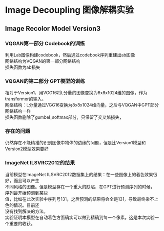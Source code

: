 # Image Decoupling 图像解耦实验
## Image Recolor Model Version3
### VQGAN第一部分 Codebook的训练
利用Lab图像构建codebook，然后通过codebook序列重建出ab图像  
网络结构为VQGAN的第一部分网络结构  
损失函数为ab损失  

### VQGAN的第二部分 GPT模型的训练
相对于Version1，用VGG16将L分量的图像变换为8x8x1024维的图像，作为transformer的输入。  
网络结构：L分量通过VGG16变换为8x8x1024维向量，之后与VQGAN中GPT部分网络结构一样  
损失函数删除了gumbel_softmax部分，只保留了交叉熵损失，

### 存在的问题
仍然存在不能精准的识别图像中物体的边缘的问题，但是比Version1模型和Version2模型效果要好  

### ImageNet ILSVRC2012的结果
当前模型在ImageNet ILSVRC2012数据集上的结果：在一些图像上的着色效果很好，而且可以产生  
不同风格的图像。但是模型存在一个重大的缺陷，在GPT进行预测序列的时候，序列最开始预测到某些  
值，比如在此次实验中序列号131，之后预测的结果将会全是131，导致最终染不上色的情况。目前还  
没有找到解决的方法。  
实验证明本模型在自动着色方面确实可以做到精确到每一个像素，这是本次实验一个重要的收获。
